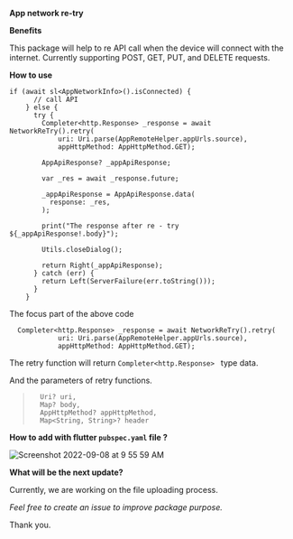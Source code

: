 **App network re-try** 

**Benefits** 

This package will help to re API call when the device will connect with the internet. Currently supporting POST, GET, PUT, and DELETE requests. 

**How to use** 
```
if (await sl<AppNetworkInfo>().isConnected) {
      // call API
    } else {
      try {
        Completer<http.Response> _response = await NetworkReTry().retry(
            uri: Uri.parse(AppRemoteHelper.appUrls.source),
            appHttpMethod: AppHttpMethod.GET);

        AppApiResponse? _appApiResponse;

        var _res = await _response.future;

        _appApiResponse = AppApiResponse.data(
          response: _res,
        );

        print("The response after re - try  ${_appApiResponse!.body}");

        Utils.closeDialog();

        return Right(_appApiResponse);
      } catch (err) {
        return Left(ServerFailure(err.toString()));
      }
    }
```

The focus part of the above code 

```
  Completer<http.Response> _response = await NetworkReTry().retry(
            uri: Uri.parse(AppRemoteHelper.appUrls.source),
            appHttpMethod: AppHttpMethod.GET);
```
The retry function will return  ` Completer<http.Response>  ` type data. 

And the parameters of retry functions.

>       Uri? uri,
>       Map? body,
>       AppHttpMethod? appHttpMethod,
>       Map<String, String>? header



**How to add with flutter `pubspec.yaml` file ?**

![Screenshot 2022-09-08 at 9 55 59 AM](https://user-images.githubusercontent.com/45905451/189030894-47a67f29-d4c2-4415-91da-624815bcd330.png)

**What will be the next update?** 

Currently, we are working on the file uploading process.


*Feel free to create an issue to improve package purpose.*  

Thank you.
